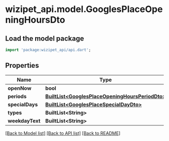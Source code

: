 # wizipet_api.model.GooglesPlaceOpeningHoursDto

## Load the model package
```dart
import 'package:wizipet_api/api.dart';
```

## Properties
Name | Type | Description | Notes
------------ | ------------- | ------------- | -------------
**openNow** | **bool** |  | [optional] 
**periods** | [**BuiltList&lt;GooglesPlaceOpeningHoursPeriodDto&gt;**](GooglesPlaceOpeningHoursPeriodDto.md) |  | [optional] 
**specialDays** | [**BuiltList&lt;GooglesPlaceSpecialDayDto&gt;**](GooglesPlaceSpecialDayDto.md) |  | [optional] 
**types** | **BuiltList&lt;String&gt;** |  | [optional] 
**weekdayText** | **BuiltList&lt;String&gt;** |  | [optional] 

[[Back to Model list]](../README.md#documentation-for-models) [[Back to API list]](../README.md#documentation-for-api-endpoints) [[Back to README]](../README.md)


